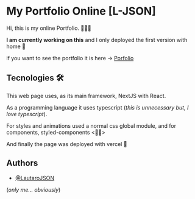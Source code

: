 # My Portfolio Online [L-JSON]

Hi, this is my online Portfolio. 👨🏽‍💻

**I am currently working on this** and I only deployed the first version with home 🌱

if you want to see the portfolio it is here -> [Porfolio](https://my-portfolio-l-json-git-develop-lautarojsons-projects.vercel.app/)

## Tecnologies 🛠

This web page uses, as its main framework, NextJS with React.

As a programming language it uses typescript (_this is unnecessary but, I love typescript_).

For styles and animations used a normal css global module, and for components, styled-components <💅🏽>

And finally the page was deployed with vercel 💪

## Authors

- [@LautaroJSON](https://github.com/LautaroJSON)

(_only me... obviously_)
